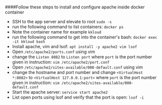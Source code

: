 ####Follow these steps to install and configure apache inside docker container
- SSH to the app server and elevate to root `sudo -s`
- run the following command to list containers: `docker ps`
- Note the container name for example `kkloud`
- run the following command to get into the container's bash: `docker exec -it kkloud bash`
- Install apache, vim and lsof: `apt install -y apache2 vim lsof`
- Open `/etc/apache2/ports.conf` using vim
- change the `Listen 8082` to `Listen port` where `port` is the port number given in instruction: `vim /etc/apache2/port.conf`
- Open `/etc/apache2/sites-available/000-default.conf` using vim
- change the hostname and port number and change `<VirtualHost *:8082>` to `<VirtualHost 127.0.0.1:port>` where `port` is the port number given in instruction: `vim /etc/apache2/sites-available/000-default.conf`
- Start the apache server: `service start apache2`
- List open ports using lsof and verify that the port is open: `lsof -i`
